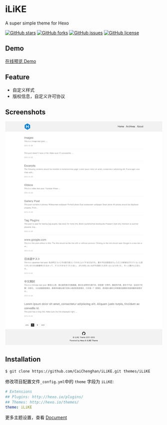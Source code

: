 # iLiKE
A super simple theme for Hexo

[![GitHub stars](https://img.shields.io/github/stars/CaiChenghan/iLiKE.svg)](https://github.com/CaiChenghan/iLiKE/stargazers)
[![GitHub forks](https://img.shields.io/github/forks/CaiChenghan/iLiKE.svg)](https://github.com/CaiChenghan/iLiKE/network)
[![GitHub issues](https://img.shields.io/github/issues/CaiChenghan/iLiKE.svg)](https://github.com/CaiChenghan/iLiKE/issues)
[![GitHub license](https://img.shields.io/badge/license-MIT-blue.svg)](https://raw.githubusercontent.com/CaiChenghan/iLiKE/master/LICENSE)

## Demo
[在线预览 Demo](http://CaiChenghan.github.io/)

## Feature
- 自定义样式
- 版权信息，自定义许可协议

## Screenshots
![iLiKE-screenshots](/source/image/Hexo.png)

## Installation
```bash
$ git clone https://github.com/CaiChenghan/iLiKE.git themes/iLiKE
```

修改项目配置文件`_config.yml`中的 `theme` 字段为 `iLiKE`:

```yaml
# Extensions
## Plugins: http://hexo.io/plugins/
## Themes: http://hexo.io/themes/
theme: iLiKE
```

更多主题设置，查看 [Document](https://github.com/CaiChenghan/iLiKE/wiki)
